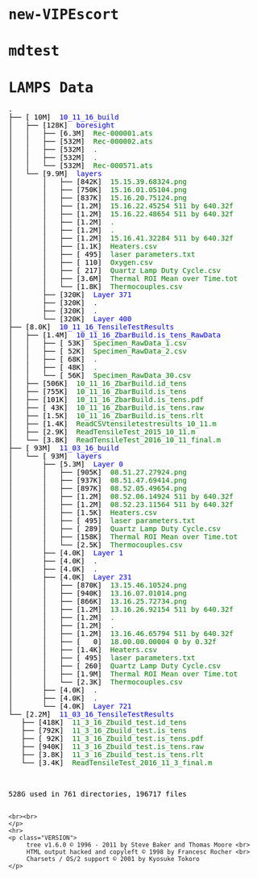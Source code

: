 # new-VIPEscort
# mdtest
<!DOCTYPE HTML PUBLIC "-//W3C//DTD HTML 4.01//EN" "http://www.w3.org/TR/html4/strict.dtd">
<html>
<head>
 <meta http-equiv="Content-Type" content="text/html; charset=UTF-8">
 <meta name="Author" content="Made by 'tree'">
 <meta name="GENERATOR" content="$Version: $ tree v1.6.0 (c) 1996 - 2011 by Steve Baker, Thomas Moore, Francesc Rocher, Kyosuke Tokoro $">
 <title>LAMPS Data</title>
 <style type="text/css">
  <!-- 
  BODY { font-family : ariel, monospace, sans-serif; }
  P { font-weight: normal; font-family : ariel, monospace, sans-serif; color: black; background-color: transparent;}
  B { font-weight: normal; color: black; background-color: transparent;}
  A:visited { font-weight : normal; text-decoration : none; background-color : transparent; margin : 0px 0px 0px 0px; padding : 0px 0px 0px 0px; display: inline; }
  A:link    { font-weight : normal; text-decoration : none; margin : 0px 0px 0px 0px; padding : 0px 0px 0px 0px; display: inline; }
  A:hover   { color : #000000; font-weight : normal; text-decoration : underline; background-color : yellow; margin : 0px 0px 0px 0px; padding : 0px 0px 0px 0px; display: inline; }
  A:active  { color : #000000; font-weight: normal; background-color : transparent; margin : 0px 0px 0px 0px; padding : 0px 0px 0px 0px; display: inline; }
  .VERSION { font-size: small; font-family : arial, sans-serif; }
  .NORM  { color: black;  background-color: transparent;}
  .FIFO  { color: purple; background-color: transparent;}
  .CHAR  { color: yellow; background-color: transparent;}
  .DIR   { color: blue;   background-color: transparent;}
  .BLOCK { color: yellow; background-color: transparent;}
  .LINK  { color: aqua;   background-color: transparent;}
  .SOCK  { color: fuchsia;background-color: transparent;}
  .EXEC  { color: green;  background-color: transparent;}
  -->
 </style>
</head>
<body>
	<h1>LAMPS Data</h1><p>
	<b class="NORM">.</b><br>
	├── [&nbsp;10M]&nbsp;&nbsp;<b class="DIR">10_11_16_build</b><br>
	│   ├── [128K]&nbsp;&nbsp;<b class="DIR">boresight</b><br>
	│   │   ├── [6.3M]&nbsp;&nbsp;<b class="EXEC">Rec-000001.ats</b><br>
	│   │   ├── [532M]&nbsp;&nbsp;<b class="EXEC">Rec-000002.ats</b><br>
	│   │   ├── [532M]&nbsp;&nbsp;<b class="EXEC">.</b><br>
	│   │   ├── [532M]&nbsp;&nbsp;<b class="EXEC">.</b><br>
	│   │   └── [532M]&nbsp;&nbsp;<b class="EXEC">Rec-000571.ats</b><br>
  │   └── [9.9M]&nbsp;&nbsp;<b class="DIR">layers</b><br>
  │   &nbsp;&nbsp;&nbsp; │   ├── [842K]&nbsp;&nbsp;<b class="EXEC">15.15.39.68324.png</b><br>
	│   &nbsp;&nbsp;&nbsp; │   ├── [750K]&nbsp;&nbsp;<b class="EXEC">15.16.01.05104.png</b><br>
	│   &nbsp;&nbsp;&nbsp; │   ├── [837K]&nbsp;&nbsp;<b class="EXEC">15.16.20.75124.png</b><br>
	│   &nbsp;&nbsp;&nbsp; │   ├── [1.2M]&nbsp;&nbsp;<b class="EXEC">15.16.22.45254 511 by 640.32f</b><br>
	│   &nbsp;&nbsp;&nbsp; │   ├── [1.2M]&nbsp;&nbsp;<b class="EXEC">15.16.22.48654 511 by 640.32f</b><br>
	│   &nbsp;&nbsp;&nbsp; │   ├── [1.2M]&nbsp;&nbsp;<b class="EXEC">.</b><br>
	│   &nbsp;&nbsp;&nbsp; │   ├── [1.2M]&nbsp;&nbsp;<b class="EXEC">.</b><br>
	│   &nbsp;&nbsp;&nbsp; │   ├── [1.2M]&nbsp;&nbsp;<b class="EXEC">15.16.41.32284 511 by 640.32f</b><br>
	│   &nbsp;&nbsp;&nbsp; │   ├── [1.1K]&nbsp;&nbsp;<b class="EXEC">Heaters.csv</b><br>
	│   &nbsp;&nbsp;&nbsp; │   ├── [&nbsp;495]&nbsp;&nbsp;<b class="EXEC">laser parameters.txt</b><br>
	│   &nbsp;&nbsp;&nbsp; │   ├── [&nbsp;110]&nbsp;&nbsp;<b class="EXEC">Oxygen.csv</b><br>
	│   &nbsp;&nbsp;&nbsp; │   ├── [&nbsp;217]&nbsp;&nbsp;<b class="EXEC">Quartz Lamp Duty Cycle.csv</b><br>
	│   &nbsp;&nbsp;&nbsp; │   ├── [3.6M]&nbsp;&nbsp;<b class="EXEC">Thermal ROI Mean over Time.tot</b><br>
	│   &nbsp;&nbsp;&nbsp; │   └── [1.8K]&nbsp;&nbsp;<b class="EXEC">Thermocouples.csv</b><br>
	│   &nbsp;&nbsp;&nbsp; ├── [320K]&nbsp;&nbsp;<b class="DIR">Layer 371</b><br>
	│   &nbsp;&nbsp;&nbsp; ├── [320K]&nbsp;&nbsp;<b class="DIR">.</b><br>
	│   &nbsp;&nbsp;&nbsp; ├── [320K]&nbsp;&nbsp;<b class="DIR">.</b><br>
	│   &nbsp;&nbsp;&nbsp; └── [320K]&nbsp;&nbsp;<b class="DIR">Layer 400</b><br>
	├── [8.0K]&nbsp;&nbsp;<b class="DIR">10_11_16_TensileTestResults</b><br>
	│   ├── [1.4M]&nbsp;&nbsp;<b class="DIR">10_11_16_ZbarBuild.is_tens_RawData</b><br>
	│   │   ├── [&nbsp;53K]&nbsp;&nbsp;<b class="EXEC">Specimen_RawData_1.csv</b><br>
	│   │   ├── [&nbsp;52K]&nbsp;&nbsp;<b class="EXEC">Specimen_RawData_2.csv</b><br>
	│   │   ├── [&nbsp;68K]&nbsp;&nbsp;<b class="EXEC">.</b><br>
	│   │   ├── [&nbsp;48K]&nbsp;&nbsp;<b class="EXEC">.</b><br>
	│   │   └── [&nbsp;56K]&nbsp;&nbsp;<b class="EXEC">Specimen_RawData_30.csv</b><br>
	│   ├── [506K]&nbsp;&nbsp;<b class="EXEC">10_11_16_ZbarBuild.id_tens</b><br>
	│   ├── [755K]&nbsp;&nbsp;<b class="EXEC">10_11_16_ZbarBuild.is_tens</b><br>
	│   ├── [101K]&nbsp;&nbsp;<b class="EXEC">10_11_16_ZbarBuild.is_tens.pdf</b><br>
	│   ├── [&nbsp;43K]&nbsp;&nbsp;<b class="EXEC">10_11_16_ZbarBuild.is_tens.raw</b><br>
	│   ├── [1.5K]&nbsp;&nbsp;<b class="EXEC">10_11_16_ZbarBuild.is_tens.rlt</b><br>
	│   ├── [1.4K]&nbsp;&nbsp;<b class="EXEC">ReadCSVtensiletestresults_10_11.m</b><br>
	│   ├── [2.9K]&nbsp;&nbsp;<b class="EXEC">ReadTensileTest_2015_10_11.m</b><br>
	│   └── [3.8K]&nbsp;&nbsp;<b class="EXEC">ReadTensileTest_2016_10_11_final.m</b><br>
	├── [&nbsp;93M]&nbsp;&nbsp;<b class="DIR">11_03_16_build</b><br>
	│   └── [&nbsp;93M]&nbsp;&nbsp;<b class="DIR">layers</b><br>
	│   &nbsp;&nbsp;&nbsp; ├── [5.3M]&nbsp;&nbsp;<b class="DIR">Layer 0</b><br>
	│   &nbsp;&nbsp;&nbsp; │   ├── [905K]&nbsp;&nbsp;<b class="EXEC">08.51.27.27924.png</b><br>
	│   &nbsp;&nbsp;&nbsp; │   ├── [937K]&nbsp;&nbsp;<b class="EXEC">08.51.47.69414.png</b><br>
	│   &nbsp;&nbsp;&nbsp; │   ├── [897K]&nbsp;&nbsp;<b class="EXEC">08.52.05.49654.png</b><br>
	│   &nbsp;&nbsp;&nbsp; │   ├── [1.2M]&nbsp;&nbsp;<b class="EXEC">08.52.06.14924 511 by 640.32f</b><br>
	│   &nbsp;&nbsp;&nbsp; │   ├── [1.2M]&nbsp;&nbsp;<b class="EXEC">08.52.23.11564 511 by 640.32f</b><br>
	│   &nbsp;&nbsp;&nbsp; │   ├── [1.5K]&nbsp;&nbsp;<b class="EXEC">Heaters.csv</b><br>
	│   &nbsp;&nbsp;&nbsp; │   ├── [&nbsp;495]&nbsp;&nbsp;<b class="EXEC">laser parameters.txt</b><br>
	│   &nbsp;&nbsp;&nbsp; │   ├── [&nbsp;289]&nbsp;&nbsp;<b class="EXEC">Quartz Lamp Duty Cycle.csv</b><br>
	│   &nbsp;&nbsp;&nbsp; │   ├── [158K]&nbsp;&nbsp;<b class="EXEC">Thermal ROI Mean over Time.tot</b><br>
	│   &nbsp;&nbsp;&nbsp; │   └── [2.5K]&nbsp;&nbsp;<b class="EXEC">Thermocouples.csv</b><br>
	│   &nbsp;&nbsp;&nbsp; ├── [4.0K]&nbsp;&nbsp;<b class="DIR">Layer 1</b><br>
	│   &nbsp;&nbsp;&nbsp; ├── [4.0K]&nbsp;&nbsp;<b class="DIR">.</b><br>
	│   &nbsp;&nbsp;&nbsp; ├── [4.0K]&nbsp;&nbsp;<b class="DIR">.</b><br>
	│   &nbsp;&nbsp;&nbsp; ├── [4.0K]&nbsp;&nbsp;<b class="DIR">Layer 231</b><br>
	│   &nbsp;&nbsp;&nbsp; │   ├── [870K]&nbsp;&nbsp;<b class="EXEC">13.15.46.10524.png</b><br>
	│   &nbsp;&nbsp;&nbsp; │   ├── [940K]&nbsp;&nbsp;<b class="EXEC">13.16.07.01014.png</b><br>
	│   &nbsp;&nbsp;&nbsp; │   ├── [866K]&nbsp;&nbsp;<b class="EXEC">13.16.25.72734.png</b><br>
	│   &nbsp;&nbsp;&nbsp; │   ├── [1.2M]&nbsp;&nbsp;<b class="EXEC">13.16.26.92154 511 by 640.32f</b><br>
	│   &nbsp;&nbsp;&nbsp; │   ├── [1.2M]&nbsp;&nbsp;<b class="EXEC">.</b><br>
	│   &nbsp;&nbsp;&nbsp; │   ├── [1.2M]&nbsp;&nbsp;<b class="EXEC">.</b><br>
	│   &nbsp;&nbsp;&nbsp; │   ├── [1.2M]&nbsp;&nbsp;<b class="EXEC">13.16.46.65794 511 by 640.32f</b><br>
	│   &nbsp;&nbsp;&nbsp; │   ├── [&nbsp;&nbsp;&nbsp;0]&nbsp;&nbsp;<b class="EXEC">18.00.00.00004 0 by 0.32f</b><br>
	│   &nbsp;&nbsp;&nbsp; │   ├── [1.4K]&nbsp;&nbsp;<b class="EXEC">Heaters.csv</b><br>
	│   &nbsp;&nbsp;&nbsp; │   ├── [&nbsp;495]&nbsp;&nbsp;<b class="EXEC">laser parameters.txt</b><br>
	│   &nbsp;&nbsp;&nbsp; │   ├── [&nbsp;260]&nbsp;&nbsp;<b class="EXEC">Quartz Lamp Duty Cycle.csv</b><br>
	│   &nbsp;&nbsp;&nbsp; │   ├── [1.9M]&nbsp;&nbsp;<b class="EXEC">Thermal ROI Mean over Time.tot</b><br>
	│   &nbsp;&nbsp;&nbsp; │   └── [2.3K]&nbsp;&nbsp;<b class="EXEC">Thermocouples.csv</b><br>
  │   &nbsp;&nbsp;&nbsp; ├── [4.0K]&nbsp;&nbsp;<b class="DIR">.</b><br>
	│   &nbsp;&nbsp;&nbsp; ├── [4.0K]&nbsp;&nbsp;<b class="DIR">.</b><br>
	│   &nbsp;&nbsp;&nbsp; └── [4.0K]&nbsp;&nbsp;<b class="DIR">Layer 721</b><br>
 	└── [2.2M]&nbsp;&nbsp;<b class="DIR">11_03_16_TensileTestResults</b><br>
	    ├── [418K]&nbsp;&nbsp;<b class="EXEC">11_3_16_Zbuild_test.id_tens</b><br>
	    ├── [792K]&nbsp;&nbsp;<b class="EXEC">11_3_16_Zbuild_test.is_tens</b><br>
	    &nbsp;├── [&nbsp;92K]&nbsp;&nbsp;<b class="EXEC">11_3_16_Zbuild_test.is_tens.pdf</b><br>
	    ├── [940K]&nbsp;&nbsp;<b class="EXEC">11_3_16_Zbuild_test.is_tens.raw</b><br>
	    ├── [3.8K]&nbsp;&nbsp;<b class="EXEC">11_3_16_Zbuild_test.is_tens.rlt</b><br>
	    └── [3.4K]&nbsp;&nbsp;<b class="EXEC">ReadTensileTest_2016_11_3_final.m</b><br>
	<br><br>
	</p>
	<p>

 528G used in 761 directories, 196717 files
	<br><br>
	</p>
	<p>

	<br><br>
	</p>
	<hr>
	<p class="VERSION">
		 tree v1.6.0 © 1996 - 2011 by Steve Baker and Thomas Moore <br>
		 HTML output hacked and copyleft © 1998 by Francesc Rocher <br>
		 Charsets / OS/2 support © 2001 by Kyosuke Tokoro
	</p>
</body>
</html>
